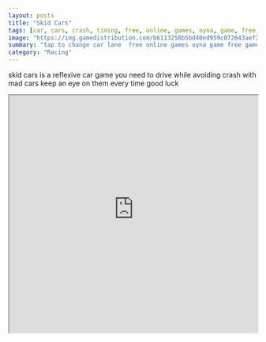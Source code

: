 ```yaml
---
layout: posts
title: "Skid Cars"
tags: [car, cars, crash, timing, free, online, games, oyna, game, free, games, play, play, games]
image: "https://img.gamedistribution.com/b6113256b5bd40ed959c072643aef275.jpg"
summary: "tap to change car lane  free online games oyna game free games play play games"
category: "Racing"
---
```


skid cars is a reflexive car game you need to drive while avoiding crash with mad cars keep an eye on them every time good luck

<iframe width="100%" height="480px;" src="https://html5.gamedistribution.com/b6113256b5bd40ed959c072643aef275/"></iframe>